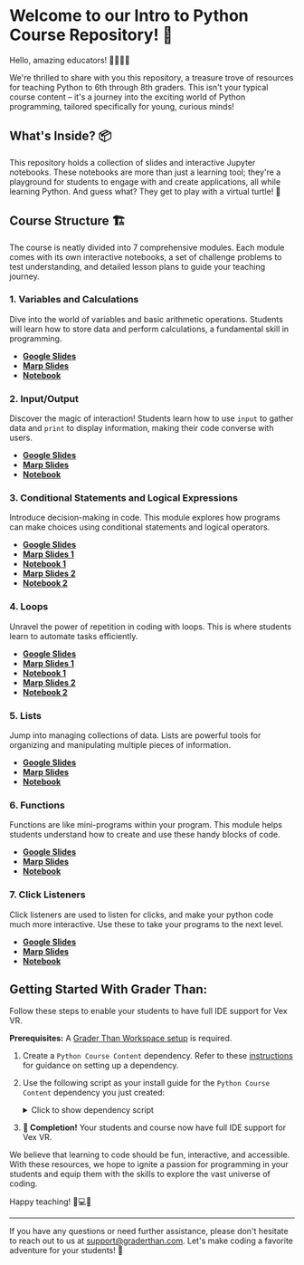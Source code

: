 # Welcome to our Intro to Python Course Repository! 🌟

Hello, amazing educators! 👩‍🏫👨‍🏫

We're thrilled to share with you this repository, a treasure trove of resources for teaching Python to 6th through 8th graders. This isn't your typical course content – it's a journey into the exciting world of Python programming, tailored specifically for young, curious minds!

## What's Inside? 📦

This repository holds a collection of slides and interactive Jupyter notebooks. These notebooks are more than just a learning tool; they're a playground for students to engage with and create applications, all while learning Python. And guess what? They get to play with a virtual turtle! 🐢

## Course Structure 🏗️

The course is neatly divided into 7 comprehensive modules. Each module comes with its own interactive notebooks, a set of challenge problems to test understanding, and detailed lesson plans to guide your teaching journey.

### 1. **Variables and Calculations**
   Dive into the world of variables and basic arithmetic operations. Students
   will learn how to store data and perform calculations, a fundamental skill in
   programming.
   
   - **[Google Slides](https://drive.google.com/drive/folders/1Ys-_71AGSn3de3QUNSoiIKBlXTN83G4s?usp=sharing)**
   - **[Marp Slides](./slides/01_variables.md)**
   - **[Notebook](./notebooks/01_variables.ipynb)**

### 2. **Input/Output**
   Discover the magic of interaction! Students learn how to use `input` to
   gather data and `print` to display information, making their code converse
   with users. 

   - **[Google Slides](https://drive.google.com/drive/folders/1Ys-_71AGSn3de3QUNSoiIKBlXTN83G4s?usp=sharing)**
   - **[Marp Slides](./slides/02_input_and_output.md)**
   - **[Notebook](./notebooks/02_input_and_output.ipynb)**

### 3. **Conditional Statements and Logical Expressions**
   Introduce decision-making in code. This module explores how programs can make
   choices using conditional statements and logical operators. 

   - **[Google Slides](https://drive.google.com/drive/folders/1Ys-_71AGSn3de3QUNSoiIKBlXTN83G4s?usp=sharing)**
   - **[Marp Slides 1](./slides/03_01_logical_expressions.md)**
   - **[Notebook 1](./notebooks/03_01_logical_expressions.ipynb)**
   - **[Marp Slides 2](./slides/03_02_conditional_statements.md)**
   - **[Notebook 2](./notebooks/03_02_conditional_statements.ipynb)**

### 4. **Loops**
   Unravel the power of repetition in coding with loops. This is where students
   learn to automate tasks efficiently.

   - **[Google Slides](https://drive.google.com/drive/folders/1Ys-_71AGSn3de3QUNSoiIKBlXTN83G4s?usp=sharing)**
   - **[Marp Slides 1](./slides/04_01_while_loops.md)**
   - **[Notebook 1](./notebooks/04_01_while_loops.ipynb)**
   - **[Marp Slides 2](./slides/04_02_for_loops.md)**
   - **[Notebook 2](./notebooks/04_02_for_loops.ipynb)**

### 5. **Lists**
   Jump into managing collections of data. Lists are powerful tools for
   organizing and manipulating multiple pieces of information. 

   - **[Google Slides](https://drive.google.com/drive/folders/1Ys-_71AGSn3de3QUNSoiIKBlXTN83G4s?usp=sharing)**
   - **[Marp Slides](./slides/05_lists.md)**
   - **[Notebook](./notebooks/05_lists.ipynb)**

### 6. **Functions**
   Functions are like mini-programs within your program. This module helps
   students understand how to create and use these handy blocks of code. 

   - **[Google Slides](https://drive.google.com/drive/folders/1Ys-_71AGSn3de3QUNSoiIKBlXTN83G4s?usp=sharing)**
   - **[Marp Slides](./slides/06_functions.md)**
   - **[Notebook](./notebooks/06_functions.ipynb)**

### 7. **Click Listeners**
   Click listeners are used to listen for clicks, and make your python code much
   more interactive. Use these to take your programs to the next level.

   - **[Google Slides](https://drive.google.com/drive/folders/1Ys-_71AGSn3de3QUNSoiIKBlXTN83G4s?usp=sharing)**
   - **[Marp Slides](./slides/07_click_listeners.md)**
   - **[Notebook](./notebooks/07_click_listeners.ipynb)**

## Getting Started With Grader Than:

Follow these steps to enable your students to have full IDE support for Vex VR.

**Prerequisites:** A [Grader Than Workspace setup](https://docs.graderthan.com/workspace/create/) is required.

1. Create a `Python Course Content` dependency. Refer to these [instructions](https://docs.graderthan.com/workspace/config/#create-a-dependency) for guidance on setting up a dependency.
2. Use the following script as your install guide for the `Python Course Content` dependency you just created:

   <details>
   <summary>Click to show dependency script</summary>

   ```shell
   #!/bin/bash

   crsdir="/home/developer/Documents/course-content"

   # Create the course content directory if it doesn't exist
   mkdir -p "$crsdir"

   git_repo_url=https://github.com/graderthan/6-8-python-quick.git

   repo_name=$(basename -- "${git_repo_url}")
   repo_name="${repo_name%.*}"

   cd $crsdir

   if [ -d "./$repo_name" ]; then
      # The local repo exists.
      cd "./$repo_name"
      # Save student's local changes
      git stash save
      # Get the latest content
      git pull -X ours
      # Overwrite conflicting new changes with the student's save changes 
      git stash pop
      git checkout --theirs .
      git add .
   else
      # The local repo does not exist b/c it's the first time.
      git clone "${git_repo_url}"
   fi

   # Set up the symbolic link
   src_dir="${crsdir}/${repo_name}/notebooks"
   dest_dir="/home/developer/Documents/code/notebooks"

   # Check if the destination directory exists, create it if it doesn't
   mkdir -p "$(dirname "$dest_dir")"

   # Create the symbolic link if it doesn't exist
   if [ ! -L "$dest_dir" ]; then
      ln -s "$src_dir" "$dest_dir"
   fi

   # If anything goes wrong don't prevent the workspace from starting.
   exit 0
   ```

   </details>

3. **🥳 Completion!** Your students and course now have full IDE support for Vex VR.

We believe that learning to code should be fun, interactive, and accessible. With these resources, we hope to ignite a passion for programming in your students and equip them with the skills to explore the vast universe of coding.

Happy teaching! 🍎💻🌈

---

If you have any questions or need further assistance, please don't hesitate to
reach out to us at [support@graderthan.com](support@graderthan.com]). Let's make
coding a favorite adventure for your students! 🌟 